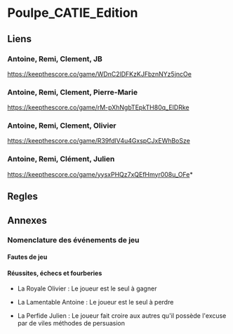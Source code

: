 # Poulpe_CATIE_Edition


## Liens 

### Antoine, Remi, Clement, JB
https://keepthescore.co/game/WDnC2lDFKzKJFbznNYz5jncOe

### Antoine, Remi, Clement, Pierre-Marie
https://keepthescore.co/game/rM-pXhNgbTEpkTH80q_EIDRke

### Antoine, Remi, Clement, Olivier
https://keepthescore.co/game/R39fdlV4u4GxspCJxEWhBoSze

### Antoine, Remi, Clément, Julien
https://keepthescore.co/game/yysxPHQz7xQEfHmyr008u_OFe*

## Regles



## Annexes 

### Nomenclature des événements de jeu

#### Fautes de jeu

#### Réussites, échecs et fourberies

- La Royale Olivier : Le joueur est le seul à gagner

- La Lamentable Antoine : Le joueur est le seul à perdre

- La Perfide Julien : Le joueur fait croire aux autres qu'il possède l'excuse par de viles méthodes de persuasion



